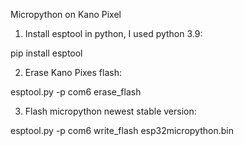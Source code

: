 Micropython on Kano Pixel

1. Install esptool in python, I used python 3.9:

  pip install esptool

2. Erase Kano Pixes flash:

  esptool.py -p com6 erase_flash

3. Flash micropython newest stable version:

  esptool.py -p com6 write_flash esp32micropython.bin